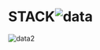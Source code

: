 # STACK![data](https://user-images.githubusercontent.com/93519027/179351242-75d510b2-9292-4dad-b93a-88460df2917d.PNG)
![data2](https://user-images.githubusercontent.com/93519027/179351243-974b3e2d-7cfb-4cc1-b9cc-ac43861fa92b.PNG)
